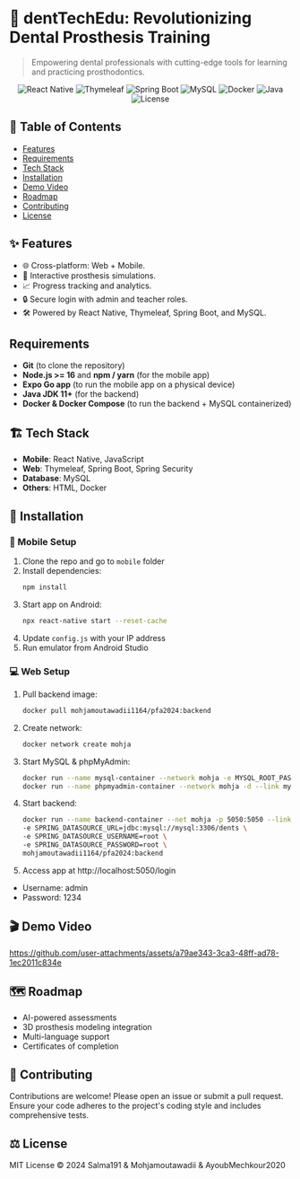 
# 🦷 dentTechEdu: Revolutionizing Dental Prosthesis Training

> Empowering dental professionals with cutting-edge tools for learning and practicing prosthodontics.
<p align="center">
  <img src="https://img.shields.io/badge/React%20Native-0.70.8-blue?logo=react" alt="React Native"/>
  <img src="https://img.shields.io/badge/Thymeleaf-3.0-red?logo=thymeleaf" alt="Thymeleaf"/>
  <img src="https://img.shields.io/badge/Spring%20Boot-3.0-green?logo=spring" alt="Spring Boot"/>
  <img src="https://img.shields.io/badge/MySQL-8.0-blue?logo=mysql" alt="MySQL"/>
  <img src="https://img.shields.io/badge/Docker-24-blue?logo=docker" alt="Docker"/>
  <img src="https://img.shields.io/badge/Java-17-orange?logo=java" alt="Java"/>
  <img src="https://img.shields.io/badge/license-MIT-green" alt="License"/>
</p>

## 📑 Table of Contents
- [Features](#-features)
- [Requirements](#requirements)
- [Tech Stack](#-tech-stack)
- [Installation](#-installation)
- [Demo Video](#-demo-video)
- [Roadmap](#-roadmap)
- [Contributing](#-contributing)
- [License](#-license)

## ✨ Features
- 🌐 Cross-platform: Web + Mobile.  
- 🔬 Interactive prosthesis simulations.  
- 📈 Progress tracking and analytics.  
- 🔒 Secure login with admin and teacher roles.  
- 🛠️ Powered by React Native, Thymeleaf, Spring Boot, and MySQL.  

## Requirements

- **Git** (to clone the repository)  
- **Node.js >= 16** and **npm / yarn** (for the mobile app)  
- **Expo Go app** (to run the mobile app on a physical device)  
- **Java JDK 11+** (for the backend)  
- **Docker & Docker Compose** (to run the backend + MySQL containerized)



## 🏗️ Tech Stack
- **Mobile**: React Native, JavaScript  
- **Web**: Thymeleaf, Spring Boot, Spring Security  
- **Database**: MySQL  
- **Others**: HTML, Docker  

## 🚀 Installation

### 📱 Mobile Setup
1. Clone the repo and go to `mobile` folder  
2. Install dependencies:
   ```bash
   npm install
3. Start app on Android:
   ```bash
   npx react-native start --reset-cache
4. Update `config.js` with your IP address
5. Run emulator from Android Studio


### 💻 Web Setup
1. Pull backend image:
   ```bash
   docker pull mohjamoutawadii1164/pfa2024:backend
2. Create network:
   ```bash
   docker network create mohja
3. Start MySQL & phpMyAdmin:
   ```bash
   docker run --name mysql-container --network mohja -e MYSQL_ROOT_PASSWORD=root -e MYSQL_DATABASE=dents -d mysql:latest
   docker run --name phpmyadmin-container --network mohja -d --link mysql-container:db -p 8084:80 phpmyadmin
4. Start backend:
   ```bash
   docker run --name backend-container --net mohja -p 5050:5050 --link mysql-container:mysql \
   -e SPRING_DATASOURCE_URL=jdbc:mysql://mysql:3306/dents \
   -e SPRING_DATASOURCE_USERNAME=root \
   -e SPRING_DATASOURCE_PASSWORD=root \
   mohjamoutawadii1164/pfa2024:backend

5. Access app at http://localhost:5050/login
- Username: admin
- Password: 1234

## 🎬 Demo Video


https://github.com/user-attachments/assets/a79ae343-3ca3-48ff-ad78-1ec2011c834e



## 🗺️ Roadmap
- AI-powered assessments
- 3D prosthesis modeling integration
- Multi-language support
- Certificates of completion

## 🤝 Contributing
Contributions are welcome! Please open an issue or submit a pull request. Ensure your code adheres to the project's coding style and includes comprehensive tests.

## ⚖️ License
MIT License © 2024 Salma191 & Mohjamoutawadii & AyoubMechkour2020
